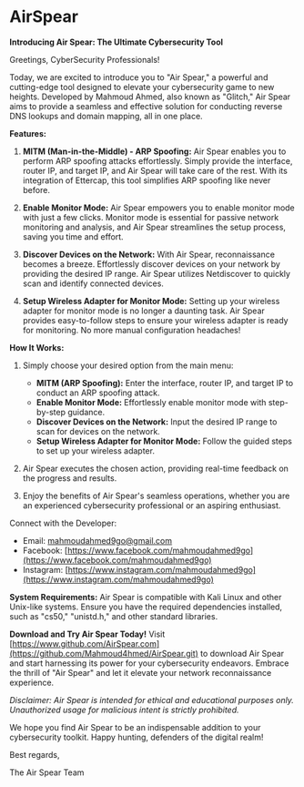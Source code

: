# AirSpear
**Introducing Air Spear: The Ultimate Cybersecurity Tool**

Greetings, CyberSecurity Professionals!

Today, we are excited to introduce you to "Air Spear," a powerful and cutting-edge tool designed to elevate your cybersecurity game to new heights. Developed by Mahmoud Ahmed, also known as "Glitch," Air Spear aims to provide a seamless and effective solution for conducting reverse DNS lookups and domain mapping, all in one place.

**Features:**
1. **MITM (Man-in-the-Middle) - ARP Spoofing:** Air Spear enables you to perform ARP spoofing attacks effortlessly. Simply provide the interface, router IP, and target IP, and Air Spear will take care of the rest. With its integration of Ettercap, this tool simplifies ARP spoofing like never before.

2. **Enable Monitor Mode:** Air Spear empowers you to enable monitor mode with just a few clicks. Monitor mode is essential for passive network monitoring and analysis, and Air Spear streamlines the setup process, saving you time and effort.

3. **Discover Devices on the Network:** With Air Spear, reconnaissance becomes a breeze. Effortlessly discover devices on your network by providing the desired IP range. Air Spear utilizes Netdiscover to quickly scan and identify connected devices.

4. **Setup Wireless Adapter for Monitor Mode:** Setting up your wireless adapter for monitor mode is no longer a daunting task. Air Spear provides easy-to-follow steps to ensure your wireless adapter is ready for monitoring. No more manual configuration headaches!

**How It Works:**
1. Simply choose your desired option from the main menu:
   - **MITM (ARP Spoofing):** Enter the interface, router IP, and target IP to conduct an ARP spoofing attack.
   - **Enable Monitor Mode:** Effortlessly enable monitor mode with step-by-step guidance.
   - **Discover Devices on the Network:** Input the desired IP range to scan for devices on the network.
   - **Setup Wireless Adapter for Monitor Mode:** Follow the guided steps to set up your wireless adapter.

2. Air Spear executes the chosen action, providing real-time feedback on the progress and results.

3. Enjoy the benefits of Air Spear's seamless operations, whether you are an experienced cybersecurity professional or an aspiring enthusiast.

Connect with the Developer:
- Email: mahmoudahmed9go@gmail.com
- Facebook: [https://www.facebook.com/mahmoudahmed9go](https://www.facebook.com/mahmoudahmed9go)
- Instagram: [https://www.instagram.com/mahmoudahmed9go](https://www.instagram.com/mahmoudahmed9go)

**System Requirements:**
Air Spear is compatible with Kali Linux and other Unix-like systems. Ensure you have the required dependencies installed, such as "cs50," "unistd.h," and other standard libraries.

**Download and Try Air Spear Today!**
Visit [https://www.github.com/AirSpear.com](https://github.com/Mahmoud4hmed/AirSpear.git) to download Air Spear and start harnessing its power for your cybersecurity endeavors. Embrace the thrill of "Air Spear" and let it elevate your network reconnaissance experience.

*Disclaimer: Air Spear is intended for ethical and educational purposes only. Unauthorized usage for malicious intent is strictly prohibited.*

We hope you find Air Spear to be an indispensable addition to your cybersecurity toolkit. Happy hunting, defenders of the digital realm!

Best regards,

The Air Spear Team
